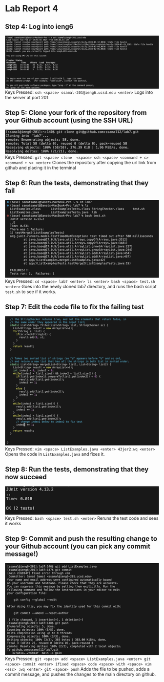 # Lab Report 4

## Step 4: Log into ieng6
![Image](Lab7_Step4.png)
Keys Pressed: `ssh <space> ssamal-201@ieng6.ucsd.edu <enter>`
Logs into the server at port 201

## Step 5: Clone your fork of the repository from your Github account (using the SSH URL)
![Image](Lab7_Step5.png)
Keys Pressed: `git <space> clone  <space> ssh <space> <command + c> <command + v> <enter>`
Clones the repository after copying the url link from github and placing it in the terminal

## Step 6: Run the tests, demonstrating that they fail
![Image](Lab7_Step6.png)
Keys Pressed: `cd <space> lab7 <enter> ls <enter> bash <space> test.sh <enter>`
Goes into the newly cloned lab7 directory, and runs the bash script `test.sh` to see if it works. 

## Step 7: Edit the code file to fix the failing test
![Image](Lab7_step7.png)
Keys Pressed: `vim <space> ListExamples.java <enter> 43jer2:wq <enter>`
Opens the code in `ListExamples.java` and fixes it. 

## Step 8: Run the tests, demonstrating that they now succeed
![Image](Lab7_Step8.png)
Keys Pressed: `bash <space> test.sh <enter>`
Reruns the test code and sees it works

## Step 9: Commit and push the resulting change to your Github account (you can pick any commit message!)
![Image](Lab7_Step9.png)
Keys Pressed: `git <space> add <space> ListExamples.java <enter> git <space> commit <enter> ifixed <space> code <space> with <space> vim <esc> :wq <enter> git <space> push`
Adds the file to be pushed, adds a commit message, and pushes the changes to the main directory on github. 
